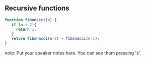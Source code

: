 ##  Recursive functions

````javascript
function fibonacci(n) {
   if (n < 2){
     return 1;
   }
   return fibonacci(n-2) + fibonacci(n-1);
}
````

note:
    Put your speaker notes here.
    You can see them pressing 's'.
